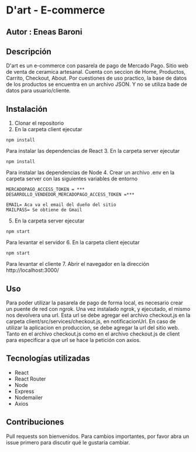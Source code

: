 # D'art - E-commerce
## Autor : Eneas Baroni

## Descripción

D'art es un e-commerce con pasarela de pago de Mercado Pago.
Sitio web de venta de ceramica artesanal.
Cuenta con seccion de Home, Productos, Carrito, Checkout, About.
Por cuestiones de uso practico, la base de datos de los productos se encuentra en un archivo JSON. Y no se utiliza bade de datos para usuario/cliente.

## Instalación

1. Clonar el repositorio
2. En la carpeta client ejecutar
```
npm install
```
Para instalar las dependencias de React
3. En la carpeta server ejecutar
```
npm install
```
Para instalar las dependencias de Node
4. Crear un archivo .env en la carpeta server con las siguientes variables de entorno
```
MERCADOPAGO_ACCESS_TOKEN = ***
DESARROLLO_VENDEDOR_MERCADOPAGO_ACCESS_TOKEN =***

EMAIL= Aca va el email del dueño del sitio
MAILPASS= Se obtiene de Gmail
```
5. En la carpeta server ejecutar
```
npm start
```
Para levantar el servidor
6. En la carpeta client ejecutar
```
npm start
```
Para levantar el cliente
7. Abrir el navegador en la dirección http://localhost:3000/

## Uso
Para poder utilizar la pasarela de pago de forma local, es necesario crear un puente de red con ngrok.
Una vez instalado ngrok, y ejecutado, el mismo nos devolvera una url. Esta url se debe agregar eel archivo checkout.js en la carpeta client/src/services/checkout.js, en notificacionUrl.
En caso de utilizar la aplicacion en produccion, se debe agregar la url del sitio web. Tanto en el archivo checkout.js como en el archivo checkout.js de client para especificar a que url se hace la petición con axios.

## Tecnologías utilizadas
- React
- React Router
- Node
- Express
- Nodemailer
- Axios

## Contribuciones
Pull requests son bienvenidos. Para cambios importantes, por favor abra un issue primero para discutir qué le gustaría cambiar.
